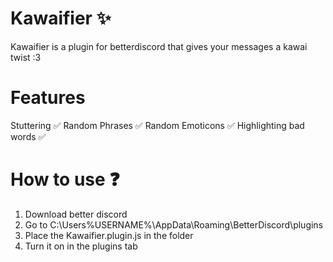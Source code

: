 # Kawaifier ✨
Kawaifier is a plugin for betterdiscord that gives your messages a kawai twist :3

# Features
Stuttering ✅
Random Phrases ✅
Random Emoticons ✅
Highlighting bad words ✅

# How to use ❓
1. Download better discord
2. Go to C:\Users\%USERNAME%\AppData\Roaming\BetterDiscord\plugins
3. Place the Kawaifier.plugin.js in the folder
4. Turn it on in the plugins tab
